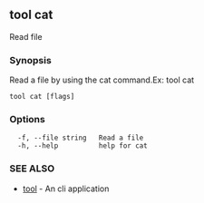 ## tool cat

Read file

### Synopsis

Read a file by using the cat command.Ex: tool cat <filename>

```
tool cat [flags]
```

### Options

```
  -f, --file string   Read a file
  -h, --help          help for cat
```

### SEE ALSO

* [tool](tool.md)	 - An cli application

